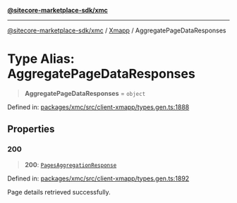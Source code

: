 [**@sitecore-marketplace-sdk/xmc**](../../../../README.md)

***

[@sitecore-marketplace-sdk/xmc](../../../../README.md) / [Xmapp](../README.md) / AggregatePageDataResponses

# Type Alias: AggregatePageDataResponses

> **AggregatePageDataResponses** = `object`

Defined in: [packages/xmc/src/client-xmapp/types.gen.ts:1888](https://github.com/Sitecore/marketplace-sdk/blob/main/packages/xmc/src/client-xmapp/types.gen.ts#L1888)

## Properties

### 200

> **200**: [`PagesAggregationResponse`](PagesAggregationResponse.md)

Defined in: [packages/xmc/src/client-xmapp/types.gen.ts:1892](https://github.com/Sitecore/marketplace-sdk/blob/main/packages/xmc/src/client-xmapp/types.gen.ts#L1892)

Page details retrieved successfully.

